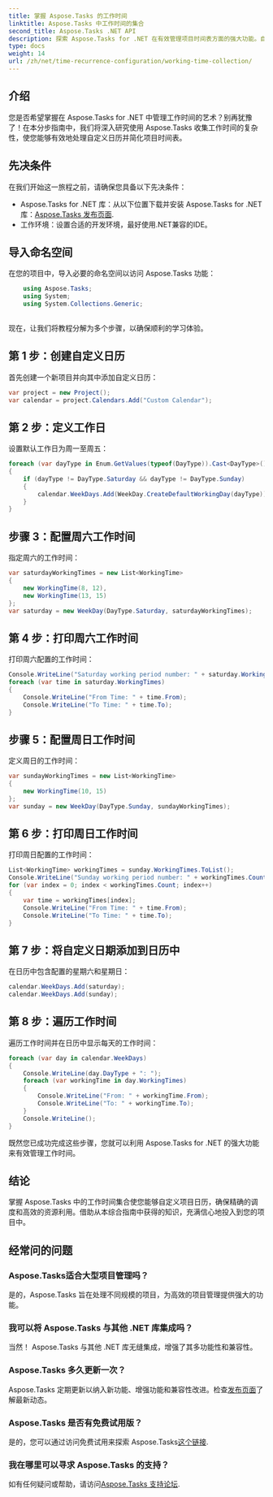 ```yaml
---
title: 掌握 Aspose.Tasks 的工作时间
linktitle: Aspose.Tasks 中工作时间的集合
second_title: Aspose.Tasks .NET API
description: 探索 Aspose.Tasks for .NET 在有效管理项目时间表方面的强大功能。自定义日历、设置工作时间并轻松简化您的项目。
type: docs
weight: 14
url: /zh/net/time-recurrence-configuration/working-time-collection/
---
```

## 介绍
您是否希望掌握在 Aspose.Tasks for .NET 中管理工作时间的艺术？别再犹豫了！在本分步指南中，我们将深入研究使用 Aspose.Tasks 收集工作时间的复杂性，使您能够有效地处理自定义日历并简化项目时间表。
## 先决条件
在我们开始这一旅程之前，请确保您具备以下先决条件：
-  Aspose.Tasks for .NET 库：从以下位置下载并安装 Aspose.Tasks for .NET 库：[Aspose.Tasks 发布页面](https://releases.aspose.com/tasks/net/).
- 工作环境：设置合适的开发环境，最好使用.NET兼容的IDE。
## 导入命名空间
在您的项目中，导入必要的命名空间以访问 Aspose.Tasks 功能：
```csharp
    using Aspose.Tasks;
    using System;
    using System.Collections.Generic;
    
```
现在，让我们将教程分解为多个步骤，以确保顺利的学习体验。
## 第 1 步：创建自定义日历
首先创建一个新项目并向其中添加自定义日历：
```csharp
var project = new Project();
var calendar = project.Calendars.Add("Custom Calendar");
```
## 第 2 步：定义工作日
设置默认工作日为周一至周五：
```csharp
foreach (var dayType in Enum.GetValues(typeof(DayType)).Cast<DayType>())
{
    if (dayType != DayType.Saturday && dayType != DayType.Sunday)
    {
        calendar.WeekDays.Add(WeekDay.CreateDefaultWorkingDay(dayType));
    }
}
```
## 步骤 3：配置周六工作时间
指定周六的工作时间：
```csharp
var saturdayWorkingTimes = new List<WorkingTime>
{
    new WorkingTime(8, 12),
    new WorkingTime(13, 15)
};
var saturday = new WeekDay(DayType.Saturday, saturdayWorkingTimes);
```
## 第 4 步：打印周六工作时间
打印周六配置的工作时间：
```csharp
Console.WriteLine("Saturday working period number: " + saturday.WorkingTimes.Count);
foreach (var time in saturday.WorkingTimes)
{
    Console.WriteLine("From Time: " + time.From);
    Console.WriteLine("To Time: " + time.To);
}
```
## 步骤 5：配置周日工作时间
定义周日的工作时间：
```csharp
var sundayWorkingTimes = new List<WorkingTime>
{
    new WorkingTime(10, 15)
};
var sunday = new WeekDay(DayType.Sunday, sundayWorkingTimes);
```
## 第 6 步：打印周日工作时间
打印周日配置的工作时间：
```csharp
List<WorkingTime> workingTimes = sunday.WorkingTimes.ToList();
Console.WriteLine("Sunday working period number: " + workingTimes.Count);
for (var index = 0; index < workingTimes.Count; index++)
{
    var time = workingTimes[index];
    Console.WriteLine("From Time: " + time.From);
    Console.WriteLine("To Time: " + time.To);
}
```
## 第 7 步：将自定义日期添加到日历中
在日历中包含配置的星期六和星期日：
```csharp
calendar.WeekDays.Add(saturday);
calendar.WeekDays.Add(sunday);
```
## 第 8 步：遍历工作时间
遍历工作时间并在日历中显示每天的工作时间：
```csharp
foreach (var day in calendar.WeekDays)
{
    Console.WriteLine(day.DayType + ": ");
    foreach (var workingTime in day.WorkingTimes)
    {
        Console.WriteLine("From: " + workingTime.From);
        Console.WriteLine("To: " + workingTime.To);
    }
    Console.WriteLine();
}
```
既然您已成功完成这些步骤，您就可以利用 Aspose.Tasks for .NET 的强大功能来有效管理工作时间。
## 结论
掌握 Aspose.Tasks 中的工作时间集合使您能够自定义项目日历，确保精确的调度和高效的资源利用。借助从本综合指南中获得的知识，充满信心地投入到您的项目中。
## 经常问的问题
### Aspose.Tasks适合大型项目管理吗？
是的，Aspose.Tasks 旨在处理不同规模的项目，为高效的项目管理提供强大的功能。
### 我可以将 Aspose.Tasks 与其他 .NET 库集成吗？
当然！ Aspose.Tasks 与其他 .NET 库无缝集成，增强了其多功能性和兼容性。
### Aspose.Tasks 多久更新一次？
 Aspose.Tasks 定期更新以纳入新功能、增强功能和兼容性改进。检查[发布页面](https://releases.aspose.com/tasks/net/)了解最新动态。
### Aspose.Tasks 是否有免费试用版？
是的，您可以通过访问免费试用来探索 Aspose.Tasks[这个链接](https://releases.aspose.com/).
### 我在哪里可以寻求 Aspose.Tasks 的支持？
如有任何疑问或帮助，请访问[Aspose.Tasks 支持论坛](https://forum.aspose.com/c/tasks/15).